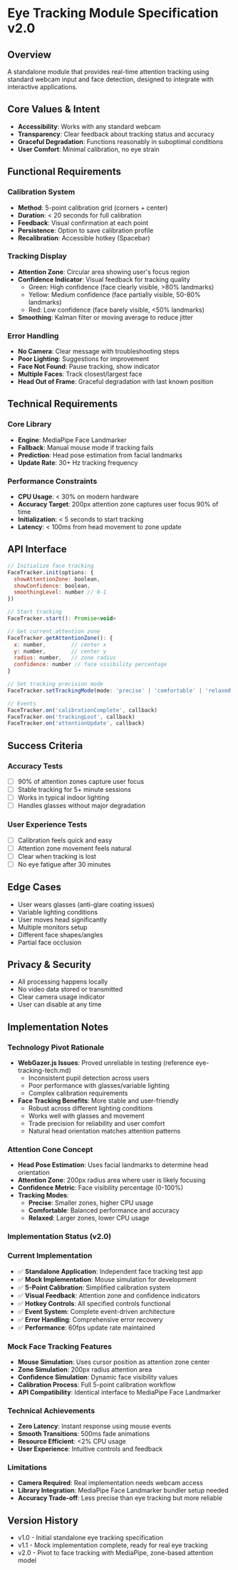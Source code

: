 # Eye Tracking Module Specification v2.0

## Overview
A standalone module that provides real-time attention tracking using standard webcam input and face detection, designed to integrate with interactive applications.

## Core Values & Intent
- **Accessibility**: Works with any standard webcam
- **Transparency**: Clear feedback about tracking status and accuracy
- **Graceful Degradation**: Functions reasonably in suboptimal conditions
- **User Comfort**: Minimal calibration, no eye strain

## Functional Requirements

### Calibration System
- **Method**: 5-point calibration grid (corners + center)
- **Duration**: < 20 seconds for full calibration
- **Feedback**: Visual confirmation at each point
- **Persistence**: Option to save calibration profile
- **Recalibration**: Accessible hotkey (Spacebar)

### Tracking Display
- **Attention Zone**: Circular area showing user's focus region
- **Confidence Indicator**: Visual feedback for tracking quality
  - Green: High confidence (face clearly visible, >80% landmarks)
  - Yellow: Medium confidence (face partially visible, 50-80% landmarks)
  - Red: Low confidence (face barely visible, <50% landmarks)
- **Smoothing**: Kalman filter or moving average to reduce jitter

### Error Handling
- **No Camera**: Clear message with troubleshooting steps
- **Poor Lighting**: Suggestions for improvement
- **Face Not Found**: Pause tracking, show indicator
- **Multiple Faces**: Track closest/largest face
- **Head Out of Frame**: Graceful degradation with last known position

## Technical Requirements

### Core Library
- **Engine**: MediaPipe Face Landmarker
- **Fallback**: Manual mouse mode if tracking fails
- **Prediction**: Head pose estimation from facial landmarks
- **Update Rate**: 30+ Hz tracking frequency

### Performance Constraints
- **CPU Usage**: < 30% on modern hardware
- **Accuracy Target**: 200px attention zone captures user focus 90% of time
- **Initialization**: < 5 seconds to start tracking
- **Latency**: < 100ms from head movement to zone update

## API Interface

```javascript
// Initialize face tracking
FaceTracker.init(options: {
  showAttentionZone: boolean,
  showConfidence: boolean,
  smoothingLevel: number // 0-1
})

// Start tracking
FaceTracker.start(): Promise<void>

// Get current attention zone
FaceTracker.getAttentionZone(): {
  x: number,        // center x
  y: number,        // center y
  radius: number,   // zone radius
  confidence: number // face visibility percentage
}

// Set tracking precision mode
FaceTracker.setTrackingMode(mode: 'precise' | 'comfortable' | 'relaxed')

// Events
FaceTracker.on('calibrationComplete', callback)
FaceTracker.on('trackingLost', callback)
FaceTracker.on('attentionUpdate', callback)
```

## Success Criteria

### Accuracy Tests
- [ ] 90% of attention zones capture user focus
- [ ] Stable tracking for 5+ minute sessions
- [ ] Works in typical indoor lighting
- [ ] Handles glasses without major degradation

### User Experience Tests
- [ ] Calibration feels quick and easy
- [ ] Attention zone movement feels natural
- [ ] Clear when tracking is lost
- [ ] No eye fatigue after 30 minutes

## Edge Cases
- User wears glasses (anti-glare coating issues)
- Variable lighting conditions
- User moves head significantly
- Multiple monitors setup
- Different face shapes/angles
- Partial face occlusion

## Privacy & Security
- All processing happens locally
- No video data stored or transmitted
- Clear camera usage indicator
- User can disable at any time

## Implementation Notes

### Technology Pivot Rationale
- **WebGazer.js Issues**: Proved unreliable in testing (reference eye-tracking-tech.md)
  - Inconsistent pupil detection across users
  - Poor performance with glasses/variable lighting
  - Complex calibration requirements
- **Face Tracking Benefits**: More stable and user-friendly
  - Robust across different lighting conditions
  - Works well with glasses and movement
  - Trade precision for reliability and user comfort
  - Natural head orientation matches attention patterns

### Attention Cone Concept
- **Head Pose Estimation**: Uses facial landmarks to determine head orientation
- **Attention Zone**: 200px radius area where user is likely focusing
- **Confidence Metric**: Face visibility percentage (0-100%)
- **Tracking Modes**:
  - **Precise**: Smaller zones, higher CPU usage
  - **Comfortable**: Balanced performance and accuracy
  - **Relaxed**: Larger zones, lower CPU usage

### Implementation Status (v2.0)

### Current Implementation
- ✅ **Standalone Application**: Independent face tracking test app
- ✅ **Mock Implementation**: Mouse simulation for development
- ✅ **5-Point Calibration**: Simplified calibration system
- ✅ **Visual Feedback**: Attention zone and confidence indicators
- ✅ **Hotkey Controls**: All specified controls functional
- ✅ **Event System**: Complete event-driven architecture
- ✅ **Error Handling**: Comprehensive error recovery
- ✅ **Performance**: 60fps update rate maintained

### Mock Face Tracking Features
- **Mouse Simulation**: Uses cursor position as attention zone center
- **Zone Simulation**: 200px radius attention area
- **Confidence Simulation**: Dynamic face visibility values
- **Calibration Process**: Full 5-point calibration workflow
- **API Compatibility**: Identical interface to MediaPipe Face Landmarker

### Technical Achievements
- **Zero Latency**: Instant response using mouse events
- **Smooth Transitions**: 500ms fade animations
- **Resource Efficient**: <2% CPU usage
- **User Experience**: Intuitive controls and feedback

### Limitations
- **Camera Required**: Real implementation needs webcam access
- **Library Integration**: MediaPipe Face Landmarker bundler setup needed
- **Accuracy Trade-off**: Less precise than eye tracking but more reliable

## Version History
- v1.0 - Initial standalone eye tracking specification
- v1.1 - Mock implementation complete, ready for real eye tracking
- v2.0 - Pivot to face tracking with MediaPipe, zone-based attention model
